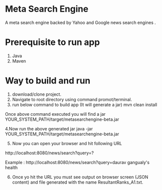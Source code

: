 # Meta Search Engine 

A meta search engine backed by Yahoo and Google news search engines .


# Prerequisite to run app

1. Java
2. Maven 


# Way to build and run

1. download/clone project.
2. Navigate to root directory using command promot/terminal.
3. run below command to build app (It will generate a jar)
mvn clean install

Once above command executed you will find a jar YOUR_SYSTEM_PATH/target/metasearchengine-beta.jar

4.Now run the above generated jar 
java -jar YOUR_SYSTEM_PATH/target/metasearchengine-beta.jar

5. Now you can open your browser and hit following URL

http://localhost:8080/news/search?query=?

Example : http://localhost:8080/news/search?query=daurav gangualy's health 

6. Once yo hit the URL you must see output on browser screen (JSON content) and file generated with the name ResultantRanks_A1.txt.









